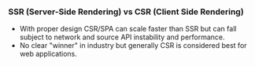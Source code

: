 ### SSR (Server-Side Rendering) vs CSR (Client Side Rendering)

- With proper design CSR/SPA can scale faster than SSR but can fall subject to network and source API instability and performance.
- No clear "winner" in industry but generally CSR is considered best for web applications.

